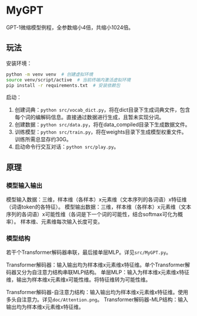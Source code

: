 # MyGPT

GPT-1微缩模型例程，全参数缩小4倍，共缩小1024倍。

## 玩法

安装环境：

```sh
python -m venv venv  # 创建虚拟环境
source venv/script/active  # 当前终端内激活虚拟环境
pip install -r requirements.txt  # 安装依赖包
```

启动：
1. 创建词典：`python src/vocab_dict.py`，将在dict目录下生成词典文件，包含每个词的编解码信息。直接通过数据进行生成，且暂未实现分词。
2. 创建数据：`python src/data.py`，将在data_compiled目录下生成数据文件。
3. 训练模型：`python src/train.py`，将在weights目录下生成模型权重文件。训练所需总显存约30G。
4. 启动命令行交互对话：`python src/play.py`。

## 原理

### 模型输入输出

模型输入数据：三维，样本维（各样本）x元素维（文本序列的各词语）x特征维（词语token的各特征）。
模型输出数据：三维，样本维（各样本）x元素维（文本序列的各词语）x可能性维（各词是下一个词的可能性，结合softmax可化为概率）。
样本维、元素维每次输入长度可变。

### 模型结构

若干个Transformer解码器串联，最后接单层MLP。详见`src/MyGPT.py`。

Transformer解码器：输入输出均为样本维x元素维x特征维。单个Transformer解码器又分为自注意力结构串联MLP结构。
单层MLP：输入为样本维x元素维x特征维，输出为样本维x元素维x可能性维。将特征维转为可能性维。

Transformer解码器-自注意力结构：输入输出均为样本维x元素维x特征维。使用多头自注意力。详见`doc/Attention.png`。
Transformer解码器-MLP结构：输入输出均为样本维x元素维x特征维。
